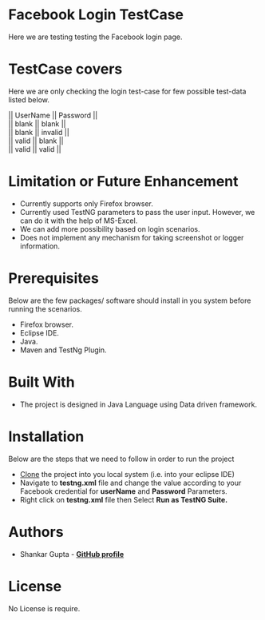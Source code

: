 # Facebook Login TestCase
Here we are testing testing the Facebook login page.

# TestCase covers
Here we are only checking the login test-case for few possible test-data listed below.

|| UserName || Password || <br>
|| blank    || blank    || <br>
|| blank    || invalid  || <br>
|| valid    || blank    || <br>
|| valid    || valid    || <br>

# Limitation or Future Enhancement
- Currently supports only Firefox browser.
- Currently used TestNG parameters to pass the user input. However, we can do it with the help of MS-Excel. 
- We can add more possibility based on login scenarios.
- Does not implement any mechanism for taking screenshot or logger information.
 
# Prerequisites
Below are the few packages/ software should install in you system before running the scenarios.
- Firefox browser.
- Eclipse IDE.
- Java.
- Maven and TestNg Plugin.

# Built With
- The project is designed in Java Language using Data driven framework.

# Installation
Below are the steps that we need to follow in order to run the project
 - [Clone](https://github.com/shankar5522/Assignment_LidoLearning.git) the project into you local system (i.e. into your eclipse IDE)
 - Navigate to **testng.xml** file and change the value according to your Facebook credential for **userName** and **Password** Parameters.
 - Right click on **testng.xml** file then Select **Run as TestNG Suite.**
 
# Authors
  - Shankar Gupta - **[GitHub profile](https://github.com/shankar5522)**
  
# License
No License is require.
